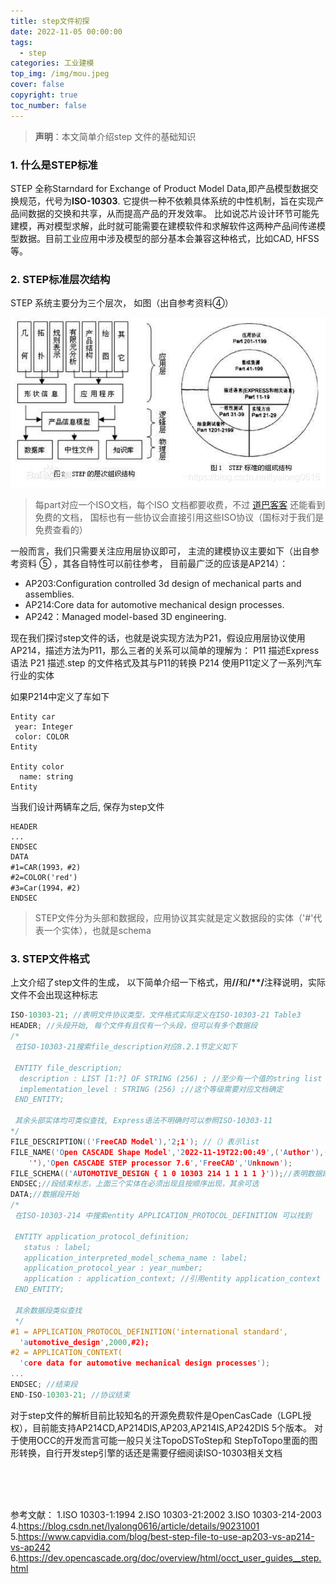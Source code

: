 ```yaml
---
title: step文件初探
date: 2022-11-05 00:00:00
tags: 
  - step
categories: 工业建模
top_img: /img/mou.jpeg
cover: false
copyright: true
toc_number: false
---
```


> **声明**：本文简单介绍step 文件的基础知识

### 1. 什么是STEP标准
STEP 全称Starndard for Exchange of Product Model Data,即产品模型数据交换规范，代号为**ISO-10303**. 它提供一种不依赖具体系统的中性机制，旨在实现产品间数据的交换和共享，从而提高产品的开发效率。
比如说芯片设计环节可能先建模，再对模型求解，此时就可能需要在建模软件和求解软件这两种产品间传递模型数据。目前工业应用中涉及模型的部分基本会兼容这种格式，比如CAD, HFSS等。 

### 2. STEP标准层次结构
STEP 系统主要分为三个层次， 如图（出自参考资料④）

![step](assets/StepIntro/step.png)

>每part对应一个ISO文档，每个ISO 文档都要收费，不过 [道巴客客](https://www.doc88.com) 还能看到免费的文档， 国标也有一些协议会直接引用这些ISO协议（国标对于我们是免费查看的）


一般而言，我们只需要关注应用层协议即可， 主流的建模协议主要如下（出自参考资料 ⑤ ，其各自特性可以前往参考， 目前最广泛的应该是AP214）：

+ AP203:Configuration controlled 3d design of mechanical parts and assemblies.
+ AP214:Core data for automotive mechanical design processes.
+ AP242：Managed model-based 3D engineering.

现在我们探讨step文件的话，也就是说实现方法为P21，假设应用层协议使用AP214，描述方法为P11，那么三者的关系可以简单的理解为：
P11 描述Express语法
P21 描述.step 的文件格式及其与P11的转换
P214 使用P11定义了一系列汽车行业的实体

如果P214中定义了车如下
```auto
Entity car
 year: Integer
 color: COLOR
Entity

Entity color
  name: string
Entity

```

当我们设计两辆车之后, 保存为step文件
```auto
HEADER
...
ENDSEC
DATA
#1=CAR(1993，#2)
#2=COLOR('red')
#3=Car(1994，#2)
ENDSEC
```

> STEP文件分为头部和数据段，应用协议其实就是定义数据段的实体（'#'代表一个实体），也就是schema

### 3. STEP文件格式
上文介绍了step文件的生成， 以下简单介绍一下格式，用<b>//</b>和<b>/**/</b>注释说明，实际文件不会出现这种标志
```c++
ISO-10303-21; //表明文件协议类型，文件格式实际定义在ISO-10303-21 Table3
HEADER;	//头段开始, 每个文件有且仅有一个头段，但可以有多个数据段
/*
 在ISO-10303-21搜索file_description对应8.2.1节定义如下
 
 ENTITY file_description;
  description : LIST [1:?] OF STRING (256) ; //至少有一个值的string list
  implementation_level : STRING (256) ;//这个等级需要对应文档确定
 END_ENTITY;
 
 其余头部实体均可类似查找, Express语法不明确时可以参照ISO-10303-11
*/
FILE_DESCRIPTION(('FreeCAD Model'),'2;1'); //（）表示list
FILE_NAME('Open CASCADE Shape Model','2022-11-19T22:00:49',('Author'),(
    ''),'Open CASCADE STEP processor 7.6','FreeCAD','Unknown');
FILE_SCHEMA(('AUTOMOTIVE_DESIGN { 1 0 10303 214 1 1 1 1 }'));//表明数据段schema
ENDSEC;//段结束标志，上面三个实体在必须出现且按顺序出现，其余可选
DATA;//数据段开始
/*
 在ISO-10303-214 中搜索entity APPLICATION_PROTOCOL_DEFINITION 可以找到
 
 ENTITY application_protocol_definition;
   status : label;
   application_interpreted_model_schema_name : label;
   application_protocol_year : year_number;
   application : application_context; //引用entity application_context
 END_ENTITY;
 
 其余数据段类似查找
 */
#1 = APPLICATION_PROTOCOL_DEFINITION('international standard',
  'automotive_design',2000,#2); 
#2 = APPLICATION_CONTEXT(
  'core data for automotive mechanical design processes');
...
ENDSEC; //结束段
END-ISO-10303-21; //协议结束

```

对于step文件的解析目前比较知名的开源免费软件是OpenCasCade（LGPL授权），目前能支持AP214CD,AP214DIS,AP203,AP214IS,AP242DIS 5个版本。 对于使用OCC的开发而言可能一般只关注TopoDSToStep和 StepToTopo里面的图形转换，自行开发step引擎的话还是需要仔细阅读ISO-10303相关文档











<br/>
<br/>
<br/>

参考文献：
1.ISO 10303-1:1994
2.ISO 10303-21:2002 
3.ISO 10303-214-2003
4.https://blog.csdn.net/lyalong0616/article/details/90231001
5.https://www.capvidia.com/blog/best-step-file-to-use-ap203-vs-ap214-vs-ap242
6.https://dev.opencascade.org/doc/overview/html/occt_user_guides__step.html 